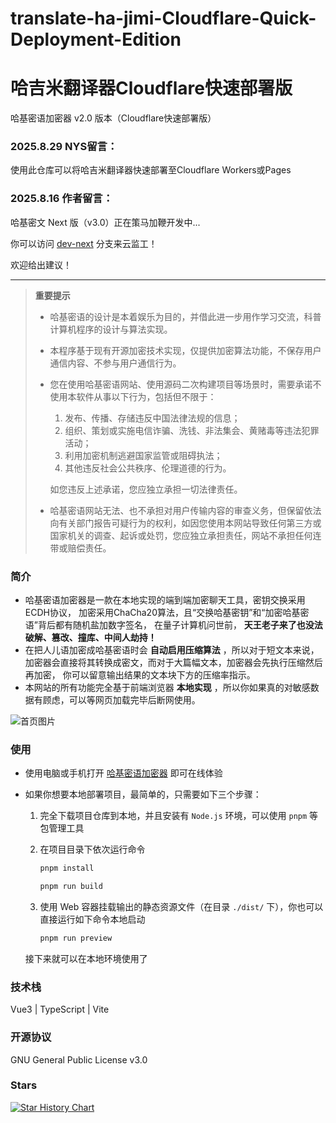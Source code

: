# translate-ha-jimi-Cloudflare-Quick-Deployment-Edition
# 哈吉米翻译器Cloudflare快速部署版

哈基密语加密器 v2.0 版本（Cloudflare快速部署版）

### 2025.8.29 NYS留言：

使用此仓库可以将哈吉米翻译器快速部署至Cloudflare Workers或Pages

### 2025.8.16 作者留言：

哈基密文 Next 版（v3.0）正在策马加鞭开发中...

你可以访问 [dev-next](https://github.com/wifi504/translate-ha-jimi/tree/dev-next) 分支来云监工！

欢迎给出建议！

---

> **重要提示**
>
> - 哈基密语的设计是本着娱乐为目的，并借此进一步用作学习交流，科普计算机程序的设计与算法实现。
>
> - 本程序基于现有开源加密技术实现，仅提供加密算法功能，不保存用户通信内容、不参与用户通信行为。
>
> - 您在使用哈基密语网站、使用源码二次构建项目等场景时，需要承诺不使用本软件从事以下行为，包括但不限于：
>
>   1. 发布、传播、存储违反中国法律法规的信息；
>   2. 组织、策划或实施电信诈骗、洗钱、非法集会、黄赌毒等违法犯罪活动；
>   3. 利用加密机制逃避国家监管或阻碍执法；
>   4. 其他违反社会公共秩序、伦理道德的行为。
>
>   如您违反上述承诺，您应独立承担一切法律责任。
>
> - 哈基密语网站无法、也不承担对用户传输内容的审查义务，但保留依法向有关部门报告可疑行为的权利，如因您使用本网站导致任何第三方或国家机关的调查、起诉或处罚，您应独立承担责任，网站不承担任何连带或赔偿责任。

### 简介

- 哈基密语加密器是一款在本地实现的端到端加密聊天工具，密钥交换采用ECDH协议， 加密采用ChaCha20算法，且“交换哈基密钥”和“加密哈基密语”背后都有随机盐加数字签名， 在量子计算机问世前， **天王老子来了也没法破解、篡改、撞库、中间人劫持！**
- 在把人儿语加密成哈基密语时会 **自动启用压缩算法** ，所以对于短文本来说， 加密器会直接将其转换成密文，而对于大篇幅文本，加密器会先执行压缩然后再加密， 你可以留意输出结果的文本块下方的压缩率指示。
- 本网站的所有功能完全基于前端浏览器 **本地实现** ，所以你如果真的对敏感数据有顾虑，可以等网页加载完毕后断网使用。

![首页图片](./README_IMAGE/home2.png)

### 使用

- 使用电脑或手机打开 [哈基密语加密器](https://lhlnb.top/hajimi) 即可在线体验

- 如果你想要本地部署项目，最简单的，只需要如下三个步骤：

  1. 完全下载项目仓库到本地，并且安装有 `Node.js` 环境，可以使用 `pnpm` 等包管理工具

  2. 在项目目录下依次运行命令
 
     ```bash
     pnpm install
     ```

     ```bash
     pnpm run build
     ```

  3. 使用 Web 容器挂载输出的静态资源文件（在目录 `./dist/` 下），你也可以直接运行如下命令本地启动

     ```bash
     pnpm run preview
     ```

  接下来就可以在本地环境使用了

### 技术栈

Vue3 | TypeScript | Vite

### 开源协议

GNU General Public License v3.0

### Stars

[![Star History Chart](https://api.star-history.com/svg?repos=wifi504/translate-ha-jimi&type=Date)](https://www.star-history.com/#wifi504/translate-ha-jimi&Date)
